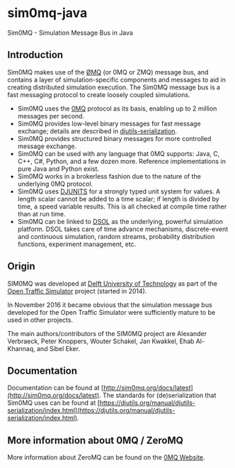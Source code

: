 # sim0mq-java
Sim0MQ - Simulation Message Bus in Java

## Introduction

Sim0MQ makes use of the [ØMQ](http://zeromq.org/) (or 0MQ or ZMQ) message bus, and contains a layer of simulation-specific components and messages to aid in creating distributed simulation execution. The Sim0MQ message bus is a fast messaging protocol to create loosely coupled simulations.

* Sim0MQ uses the [0MQ](http://zeromq.org/) protocol as its basis, enabling up to 2 million messages per second.
* Sim0MQ provides low-level binary messages for fast message exchange; details are described in [djutils-serialization](https://djutils.org/manual/djutils-serialization/index.html).
* Sim0MQ provides structured binary messages for more controlled message exchange.
* Sim0MQ can be used with any language that 0MQ supports: Java, C, C++, C#, Python, and a few dozen more. Reference implementations in pure Java and Python exist.
* Sim0MQ works in a brokerless fashion due to the nature of the underlying 0MQ protocol.
* Sim0MQ uses <a href="https://djunits.org/" target="_blank">DJUNITS</a>  for a strongly typed unit system for values. A length scalar cannot be added to a time scalar; if length is divided by time, a speed variable results. This is all checked at compile time rather than at run time.
* Sim0MQ can be linked to <a href="https://simulation.tudelft.nl/dsol" target="_blank">DSOL</a> as the underlying, powerful simulation platform. DSOL takes care of time advance mechanisms, discrete-event and continuous simulation, random streams, probability distribution functions, experiment management, etc.


## Origin

SIM0MQ was developed at [Delft University of Technology](https://www.tudelft.nl/) as part of the [Open Traffic Simulator](https://opentrafficsim.org/) project (started in 2014).

In November 2016 it became obvious that the simulation message bus developed for the Open Traffic Simulator were sufficiently mature to be used in other projects.

The main authors/contributors of the SIM0MQ project are Alexander Verbraeck, Peter Knoppers, Wouter Schakel, Jan Kwakkel, Ehab Al-Khannaq, and Sibel Eker.


## Documentation

Documentation can be found at [http://sim0mq.org/docs/latest](http://sim0mq.org/docs/latest). The standards for (de)serialization that Sim0MQ uses can be found at [https://djutils.org/manual/djutils-serialization/index.html](https://djutils.org/manual/djutils-serialization/index.html).


## More information about 0MQ / ZeroMQ

More information about ZeroMQ can be found on the [0MQ Website](http://zeromq.org/).
